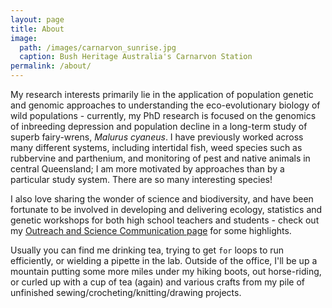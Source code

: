 ```yaml
---
layout: page
title: About
image: 
  path: /images/carnarvon_sunrise.jpg
  caption: Bush Heritage Australia's Carnarvon Station
permalink: /about/
---
```


My research interests primarily lie in the application of population genetic and genomic approaches to understanding the eco-evolutionary biology of wild populations - currently, my PhD research is focused on the genomics of inbreeding depression and population decline in a long-term study of superb fairy-wrens, *Malurus cyaneus*. I have previously worked across many different systems, including intertidal fish, weed species such as rubbervine and parthenium, and monitoring of pest and native animals in central Queensland; I am more motivated by approaches than by a particular study system. There are so many interesting species!

I also love sharing the wonder of science and biodiversity, and have been fortunate to be involved in developing and delivering ecology, statistics and genetic workshops for both high school teachers and students - check out my [Outreach and Science Communication page](https://jenevans-ecoevo.github.io/scicomm/) for some highlights.  

Usually you can find me drinking tea, trying to get `for` loops to run efficiently, or wielding a pipette in the lab. Outside of the office, I'll be up a mountain putting some more miles under my hiking boots, out horse-riding, or curled up with a cup of tea (again) and various crafts from my pile of unfinished sewing/crocheting/knitting/drawing projects. 
